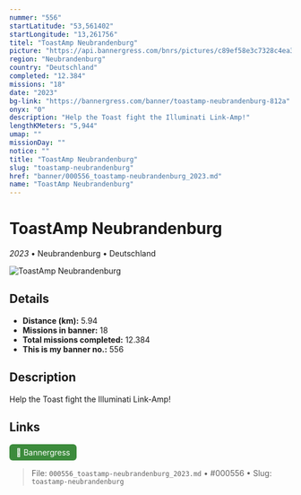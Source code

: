 ```yaml
---
nummer: "556"
startLatitude: "53,561402"
startLongitude: "13,261756"
titel: "ToastAmp Neubrandenburg"
picture: "https://api.bannergress.com/bnrs/pictures/c89ef58e3c7328c4ea37fff8be3a6af2"
region: "Neubrandenburg"
country: "Deutschland"
completed: "12.384"
missions: "18"
date: "2023"
bg-link: "https://bannergress.com/banner/toastamp-neubrandenburg-812a"
onyx: "0"
description: "Help the Toast fight the Illuminati Link-Amp!"
lengthKMeters: "5,944"
umap: ""
missionDay: ""
notice: ""
title: "ToastAmp Neubrandenburg"
slug: "toastamp-neubrandenburg"
href: "banner/000556_toastamp-neubrandenburg_2023.md"
name: "ToastAmp Neubrandenburg"
---
```

# ToastAmp Neubrandenburg

*2023* • Neubrandenburg • Deutschland

![ToastAmp Neubrandenburg](https://api.bannergress.com/bnrs/pictures/c89ef58e3c7328c4ea37fff8be3a6af2)



## Details
- **Distance (km):** 5.94
- **Missions in banner:** 18
- **Total missions completed:** 12.384
- **This is my banner no.:** 556



## Description
Help the Toast fight the Illuminati Link-Amp!



## Links
<a href="https://bannergress.com/banner/toastamp-neubrandenburg-812a" target="_blank" style="display:inline-block;margin-right:8px;padding:6px 12px;background:#3c8b3c;color:#fff;text-decoration:none;border-radius:6px;">🔗 Bannergress</a>



> File: `000556_toastamp-neubrandenburg_2023.md` • #000556 • Slug: `toastamp-neubrandenburg`
